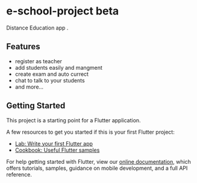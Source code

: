 # e-school-project beta

Distance Education app .
## Features
  - register as teacher
  - add students easily and mangment
  - create exam and auto currect
  - chat to talk to your students
  - and more...
## Getting Started

This project is a starting point for a Flutter application.

A few resources to get you started if this is your first Flutter project:

- [Lab: Write your first Flutter app](https://flutter.dev/docs/get-started/codelab)
- [Cookbook: Useful Flutter samples](https://flutter.dev/docs/cookbook)

For help getting started with Flutter, view our
[online documentation](https://flutter.dev/docs), which offers tutorials,
samples, guidance on mobile development, and a full API reference.

